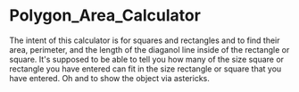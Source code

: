 # Polygon_Area_Calculator
The intent of this calculator is for squares and rectangles and to find their area, perimeter, and the length of the diaganol line inside of the rectangle or square. It's supposed to be able to tell you how many of the size square or rectangle you have entered can fit in the size rectangle or square that you have entered. Oh and to show the object via astericks. 

